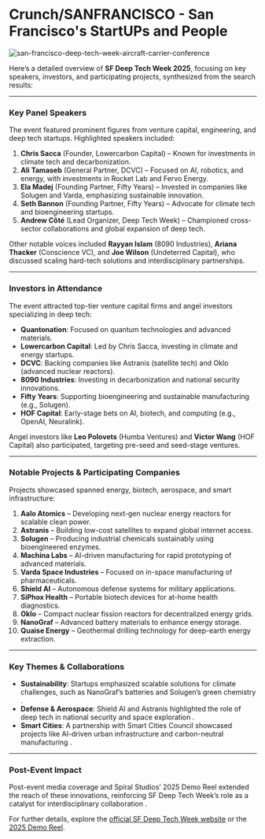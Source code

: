 # Crunch/SANFRANCISCO - San Francisco's StartUPs and People

![san-francisco-deep-tech-week-aircraft-carrier-conference](https://github.com/user-attachments/assets/8a223c30-728f-4708-9254-82f66fce1d83)

Here’s a detailed overview of **SF Deep Tech Week 2025**, focusing on key speakers, investors, and participating projects, synthesized from the search results:

---

### **Key Panel Speakers**   
The event featured prominent figures from venture capital, engineering, and deep tech startups. Highlighted speakers included:  
1. **Chris Sacca** (Founder, Lowercarbon Capital) – Known for investments in climate tech and decarbonization.  
2. **Ali Tamaseb** (General Partner, DCVC) – Focused on AI, robotics, and energy, with investments in Rocket Lab and Fervo Energy.  
3. **Ela Madej** (Founding Partner, Fifty Years) – Invested in companies like Solugen and Varda, emphasizing sustainable innovation.  
4. **Seth Bannon** (Founding Partner, Fifty Years) – Advocate for climate tech and bioengineering startups.  
5. **Andrew Côté** (Lead Organizer, Deep Tech Week) – Championed cross-sector collaborations and global expansion of deep tech.  

Other notable voices included **Rayyan Islam** (8090 Industries), **Ariana Thacker** (Conscience VC), and **Joe Wilson** (Undeterred Capital), who discussed scaling hard-tech solutions and interdisciplinary partnerships.

---

### **Investors in Attendance**   
The event attracted top-tier venture capital firms and angel investors specializing in deep tech:  
- **Quantonation**: Focused on quantum technologies and advanced materials.  
- **Lowercarbon Capital**: Led by Chris Sacca, investing in climate and energy startups.  
- **DCVC**: Backing companies like Astranis (satellite tech) and Oklo (advanced nuclear reactors).  
- **8090 Industries**: Investing in decarbonization and national security innovations.  
- **Fifty Years**: Supporting bioengineering and sustainable manufacturing (e.g., Solugen).  
- **HOF Capital**: Early-stage bets on AI, biotech, and computing (e.g., OpenAI, Neuralink).  

Angel investors like **Leo Polovets** (Humba Ventures) and **Victor Wang** (HOF Capital) also participated, targeting pre-seed and seed-stage ventures.

---

### **Notable Projects & Participating Companies**   
Projects showcased spanned energy, biotech, aerospace, and smart infrastructure:  
1. **Aalo Atomics** – Developing next-gen nuclear energy reactors for scalable clean power.  
2. **Astranis** – Building low-cost satellites to expand global internet access.  
3. **Solugen** – Producing industrial chemicals sustainably using bioengineered enzymes.  
4. **Machina Labs** – AI-driven manufacturing for rapid prototyping of advanced materials.  
5. **Varda Space Industries** – Focused on in-space manufacturing of pharmaceuticals.  
6. **Shield AI** – Autonomous defense systems for military applications.  
7. **SiPhox Health** – Portable biotech devices for at-home health diagnostics.  
8. **Oklo** – Compact nuclear fission reactors for decentralized energy grids.  
9. **NanoGraf** – Advanced battery materials to enhance energy storage.  
10. **Quaise Energy** – Geothermal drilling technology for deep-earth energy extraction.  

---

### **Key Themes & Collaborations**  
- **Sustainability**: Startups emphasized scalable solutions for climate challenges, such as NanoGraf’s batteries and Solugen’s green chemistry .  
- **Defense & Aerospace**: Shield AI and Astranis highlighted the role of deep tech in national security and space exploration .  
- **Smart Cities**: A partnership with Smart Cities Council showcased projects like AI-driven urban infrastructure and carbon-neutral manufacturing .  

---

### **Post-Event Impact**  
Post-event media coverage and Spiral Studios’ 2025 Demo Reel extended the reach of these innovations, reinforcing SF Deep Tech Week’s role as a catalyst for interdisciplinary collaboration .  

For further details, explore the [official SF Deep Tech Week website](https://www.deep-tech-week.com/) or the [2025 Demo Reel](https://www.linkedin.com/posts/neev-efrat_if-you-want-to-build-an-epic-future-first-activity-7310338839925944320-PDdE).
